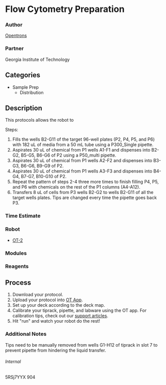 # Flow Cytometry Preparation

### Author
[Opentrons](https://opentrons.com/)

### Partner
Georgia Institute of Technology

## Categories
* Sample Prep
	* Distribution


## Description
This protocols allows the robot to  

Steps:  
1. Fills the wells B2-G11 of the target 96-well plates (P2, P4, P5, and P6) with 182 uL of media from a 50 mL tube using a P300_Single pipette.
2. Aspirates 30 uL of chemical from P1 wells A1-F1 and dispenses into B2-G2, B5-G5, B6-G6 of P2 using a P50_multi pipette.
3. Aspirates 30 uL of chemical from P1 wells A2-F2 and dispenses into B3-G3, B6-G6, B9-G9 of P2.
4. Aspirates 30 uL of chemical from P1 wells A3-F3 and dispenses into B4-G4, B7-G7, B10-G10 of P2.
5. Repeat the pattern of steps 2-4 three more times to finish filling P4, P5, and P6 with chemicals on the rest of the P1 columns (A4-A12).
6. Transfers 8 uL of cells from P3 wells B2-G2 to wells B2-G11 of all the target wells plates. Tips are changed every time the pipette goes back P3.

### Time Estimate

### Robot
* [OT-2](https://opentrons.com/ot-2)

### Modules

### Reagents

## Process
1. Download your protocol.
2. Upload your protocol into [OT App](https://opentrson.com/ot-app).
3. Set up your deck according to the deck map.
4. Calibrate your tiprack, pipette, and labware using the OT app. For calibration tips, check out our [support articles](https://support.opentrons.com/getting-started/software-setup/calibrating-the-pipettes).
5. Hit "run" and watch your robot do the rest!

### Additional Notes
Tips need to be manually removed from wells G1-H12 of tiprack in slot 7 to prevent pipette from hindering the liquid transfer.

###### Internal
5RSj7YYX
904

